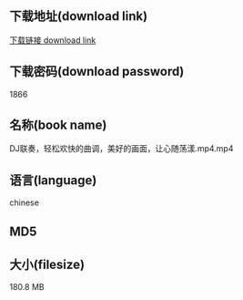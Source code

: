 ## 下载地址(download link)
[下载链接 download link](https://voluble-croquembouche-d321dc.netlify.app/?s=DJ%E8%81%94%E5%A5%8F%EF%BC%8C%E8%BD%BB%E6%9D%BE%E6%AC%A2%E5%BF%AB%E7%9A%84%E6%9B%B2%E8%B0%83%EF%BC%8C%E7%BE%8E%E5%A5%BD%E7%9A%84%E7%94%BB%E9%9D%A2%EF%BC%8C%E8%AE%A9%E5%BF%83%E9%9A%8F%E8%8D%A1%E6%BC%BE.mp4)

## 下载密码(download password)
1866

## 名称(book name)
DJ联奏，轻松欢快的曲调，美好的画面，让心随荡漾.mp4.mp4

## 语言(language)
chinese

## MD5


## 大小(filesize)
180.8 MB
